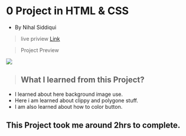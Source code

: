 #  0 Project  in HTML & CSS


- By Nihal Siddiqui

> live priview [Link]()

> Project Preview

![](./0Project.png)


> ## What l learned from this Project?

- I learned about here background image use.
- Here i am learned about clippy and polygone stuff.
- I am also learned about how to color button.

## This Project took me around 2hrs to complete.